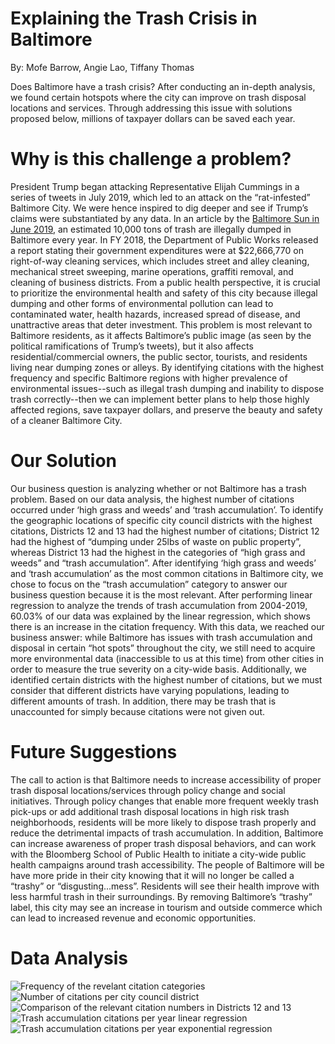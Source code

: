 # Explaining the Trash Crisis in Baltimore
By: Mofe Barrow, Angie Lao, Tiffany Thomas

Does Baltimore have a trash crisis? After conducting an in-depth analysis, we found certain hotspots where the city can improve on trash disposal locations and services. Through addressing this issue with solutions proposed below, millions of taxpayer dollars can be saved each year.  

# Why is this challenge a problem?

President Trump began attacking Representative Elijah Cummings in a series of tweets in July 2019, which led to an attack on the “rat-infested” Baltimore City. We were hence inspired to dig deeper and see if Trump’s claims were substantiated by any data. In an article by the [Baltimore Sun in June 2019](https://www.baltimoresun.com/maryland/baltimore-city/bs-md-ci-illegal-dumping-20190620-story.html), an estimated 10,000 tons of trash are illegally dumped in Baltimore every year. In FY 2018, the Department of Public Works released a report stating their government expenditures were at $22,666,770 on right-of-way cleaning services, which includes street and alley cleaning, mechanical street sweeping, marine operations, graffiti removal, and cleaning of business districts. From a public health perspective, it is crucial to prioritize the environmental health and safety of this city because illegal dumping and other forms of environmental pollution can lead to contaminated water, health hazards, increased spread of disease, and unattractive areas that deter investment. This problem is most relevant to Baltimore residents, as it affects Baltimore’s public image (as seen by the political ramifications of Trump’s tweets), but it also affects residential/commercial owners, the public sector, tourists, and residents living near dumping zones or alleys. By identifying citations with the highest frequency and specific Baltimore regions with higher prevalence of environmental issues--such as illegal trash dumping and inability to dispose trash correctly--then we can implement better plans to help those highly affected regions, save taxpayer dollars, and preserve the beauty and safety of a cleaner Baltimore City. 

# Our Solution

Our business question is analyzing whether or not Baltimore has a trash problem. Based on our data analysis, the highest number of citations occurred under ‘high grass and weeds’ and ‘trash accumulation’. To identify the geographic locations of specific city council districts with the highest citations, Districts 12 and 13 had the highest number of citations; District 12 had the highest of “dumping under 25lbs of waste on public property”, whereas District 13 had the highest in the categories of “high grass and weeds” and “trash accumulation”. 
After identifying ‘high grass and weeds’ and ‘trash accumulation’ as the most common citations in Baltimore city, we chose to focus on the “trash accumulation” category to answer our business question because it is the most relevant. After performing linear regression to analyze the trends of trash accumulation from 2004-2019, 60.03% of our data was explained by the linear regression, which shows there is an increase in the citation frequency. 
With this data, we reached our business answer: while Baltimore has issues with trash accumulation and disposal in certain “hot spots” throughout the city, we still need to acquire more environmental data (inaccessible to us at this time) from other cities in order to measure the true severity on a city-wide basis. Additionally, we identified certain districts with the highest number of citations, but we must consider that different districts have varying populations, leading to different amounts of trash. In addition, there may be trash that is unaccounted for simply because citations were not given out.

# Future Suggestions

The call to action is that Baltimore needs to increase accessibility of proper trash disposal locations/services through policy change and social initiatives. Through policy changes that enable more frequent weekly trash pick-ups or add additional trash disposal locations in high risk trash neighborhoods, residents will be more likely to dispose trash properly and reduce the detrimental impacts of trash accumulation. In addition, Baltimore can increase awareness of proper trash disposal behaviors, and can work with the Bloomberg School of Public Health to initiate a city-wide public health campaigns around trash accessibility. 
The people of Baltimore will be have more pride in their city knowing that it will no longer be called a “trashy” or “disgusting...mess”. Residents will see their health improve with less harmful trash in their surroundings. By removing Baltimore’s “trashy” label, this city may see an increase in tourism and outside commerce which can lead to increased revenue and economic opportunities. 

# Data Analysis

![Frequency of the revelant citation categories](https://i.imgur.com/pjtalbf.png)
![Number of citations per city council district](https://i.imgur.com/iypLoDz.png)
![Comparison of the relevant citation numbers in Districts 12 and 13](https://i.imgur.com/CXHgGEa.png)
![Trash accumulation citations per year linear regression](https://i.imgur.com/hneMhA2.png)
![Trash accumulation citations per year exponential regression](https://i.imgur.com/CsKMsyE.png)
